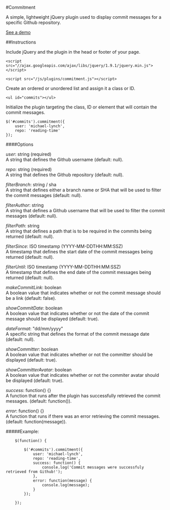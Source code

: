 #Commitment

A simple, lightweight jQuery plugin used to display commit messages for a specific Github repository.

<a href="http://michael-lynch.github.io/commitment/" target="_blank">See a demo</a>

##Instructions

Include jQuery and the plugin in the head or footer of your page.

    <script src="//ajax.googleapis.com/ajax/libs/jquery/1.9.1/jquery.min.js"></script>
    
    <script src="/js/plugins/commitment.js"></script>
    
Create an ordered or unordered list and assign it a class or ID.

    <ul id="commits"></ul>
    
Initialize the plugin targeting the class, ID or element that will contain the commit messages. 

	$('#commits').commitment({
	    user: 'michael-lynch',
	    repo: 'reading-time'
	});
	
####Options

<p><em>user</em>: string (required)
<br />A string that defines the Github username (default: null).
</p>

<p><em>repo</em>: string (required)
<br />A string that defines the Github repository (default: null). 
</p>

<p><em>filterBranch</em>: string / sha
<br />A string that defines either a branch name or SHA that will be used to filter the commit messages (default: null).
</p>

<p><em>filterAuthor</em>: string
<br />A string that defines a Github username that will be used to filter the commit messages (default: null).
</p>

<p><em>filterPath</em>: string
<br />A string that defines a path that is to be required in the commits being returned (default: null).
</p>

<p><em>filterSince</em>: ISO timestamp (YYYY-MM-DDTHH:MM:SSZ)
<br />A timestamp that defines the start date of the commit messages being returned (default: null).
</p>

<p><em>filterUntil</em>: ISO timestamp (YYYY-MM-DDTHH:MM:SSZ)
<br />A timestamp that defines the end date of the commit messages being returned (default: null).
</p>

<p><em>makeCommitLink</em>: boolean
<br />A boolean value that indicates whether or not the commit message should be a link (default: false).
</p>

<p><em>showCommitDate</em>: boolean
<br />A boolean value that indicates whether or not the date of the commit message should be displayed (default: true).
</p>

<p><em>dateFormat</em>: "dd/mm/yyyy"
<br />A specific string that defines the format of the commit message date (default: null).
</p>

<p><em>showCommitter</em>: boolean
<br />A boolean value that indicates whether or not the committer should be displayed (default: true).
</p>

<p><em>showCommitterAvatar</em>: boolean
<br />A boolean value that indicates whether or not the commiter avatar should be displayed (default: true).
</p>

<p><em>success</em>: function() {}
<br />A function that runs after the plugin has successfully retrieved the commit messages. (default: function()).
</p>

<p><em>error</em>: function() {}
<br />A function that runs if there was an error retrieving the commit messages. (default: function(message)).
</p>

#####Example:

		$(function() {
			
			$('#commits').commitment({
				user: 'michael-lynch',
				repo: 'reading-time',
				success: function() {
				    console.log('Commit messages were successfuly retrieved from Github!');
				},
				error: function(message) {
				    console.log(message);
				}
			});
				
		});
